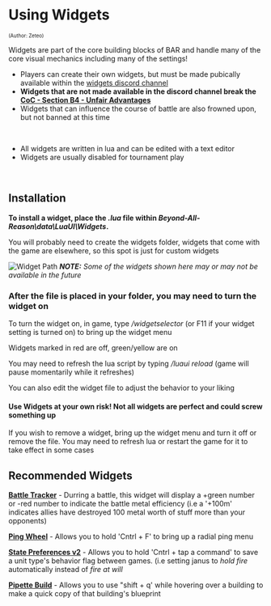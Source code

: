 # Using Widgets
<sup><sup>(Author: Zeteo)</sup></sup>

Widgets are part of the core building blocks of BAR and handle many of the core visual mechanics including many of the settings!
- Players can create their own widgets, but must be made pubically available within the [widgets discord channel](https://discord.com/channels/549281623154229250/1113845509891829810)
- **Widgets that are not made available in the discord channel break the [CoC - Section B4 - Unfair Advantages](https://www.beyondallreason.info/code-of-conduct)**
- Widgets that can influence the course of battle are also frowned upon, but not banned at this time
<br>

- All widgets are written in lua and can be edited with a text editor
- Widgets are usually disabled for tournament play
<br>

## Installation

**To install a widget, place the *.lua* file within *Beyond-All-Reason\data\LuaUI\Widgets*.**

You will probably need to create the widgets folder, widgets that come with the game are elsewhere, so this spot is just for custom widgets

![Widget Path](https://github.com/Zete0/Guides/assets/47950648/f861f45d-714a-4885-85ce-52146fcc1759)
***NOTE:** Some of the widgets shown here may or may not be available in the future*

### After the file is placed in your folder, you may need to turn the widget on

To turn the widget on, in game, type */widgetselector* (or F11 if your widget setting is turned on) to bring up the widget menu

Widgets marked in red are off, green/yellow are on

You may need to refresh the lua script by typing */luaui reload* (game will pause momentarily while it refreshes)

You can also edit the widget file to adjust the behavior to your liking

#### Use Widgets at your own risk! Not all widgets are perfect and could screw something up

If you wish to remove a widget, bring up the widget menu and turn it off or remove the file. You may need to refresh lua or restart the game for it to take effect in some cases
<br>

## Recommended Widgets

[**Battle Tracker**](https://discord.com/channels/549281623154229250/1128770111705202789) - Durring a battle, this widget will display a +green number or -red number to indicate the battle metal efficiency (i.e a '+100m' indicates allies have destroyed 100 metal worth of stuff more than your opponents)

[**Ping Wheel**](https://discord.com/channels/549281623154229250/1121129869565239306) - Allows you to hold 'Cntrl + F' to bring up a radial ping menu

[**State Preferences v2**](https://discord.com/channels/549281623154229250/1114665160674652221) - Allows you to hold 'Cntrl + tap a command' to save a unit type's behavior flag between games. (i.e setting janus to *hold fire* automatically instead of *fire at will*

[**Pipette Build**](https://discord.com/channels/549281623154229250/1114221140928368780) - Allows you to use "shift + q' while hovering over a building to make a quick copy of that building's blueprint 


